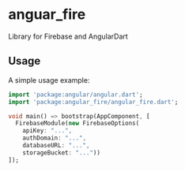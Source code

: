 # anguar_fire
Library for Firebase and AngularDart


## Usage

A simple usage example:

```dart
import 'package:angular/angular.dart';
import 'package:angular_fire/angular_fire.dart';

void main() => bootstrap(AppComponent, [
  FirebaseModule(new FirebaseOptions(
    apiKey: "...",
    authDomain: "...",
    databaseURL: "...",
    storageBucket: "..."))
]);

```